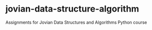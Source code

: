 # jovian-data-structure-algorithm
Assignments for Jovian Data Structures and Algorithms Python course

